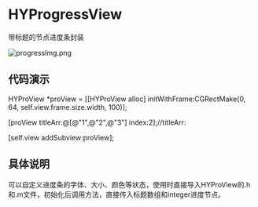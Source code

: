 # HYProgressView
带标题的节点进度条封装


![progressImg.png](https://github.com/zhangyuchao/HYProgressView/blob/master/Image/progressImg.png)

## 代码演示
HYProView *proView = [[HYProView alloc] initWithFrame:CGRectMake(0, 64, self.view.frame.size.width, 100)];



[proView titleArr:@[@"1",@"2",@"3"] index:2];//titleArr:



[self.view addSubview:proView];

## 具体说明
可以自定义进度条的字体、大小、颜色等状态，使用时直接导入HYProView的.h和.m文件，初始化后调用方法，直接传入标题数组和integer进度节点。
